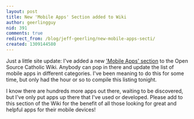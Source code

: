 ```yaml
---
layout: post
title: New 'Mobile Apps' Section added to Wiki
author: geerlingguy
nid: 391
comments: true
redirect_from: /blog/jeff-geerling/new-mobile-apps-secti/
created: 1309144580
---
```

<p>Just a little site update: I've added a new <a href="http://www.opensourcecatholic.com/wiki/117/online-mobile-catholic-ap">'Mobile Apps' section</a> to the Open Source Catholic Wiki. Anybody can pop in there and update the list of mobile apps in different categories. I've been meaning to do this for some time, but only had the hour or so to compile this listing tonight.</p><p>I know there are hundreds more apps out there, waiting to be discovered, but I've only put apps up there that I've used or developed. Please add to this section of the Wiki for the benefit of all those looking for great and helpful apps for their mobile devices!</p>

